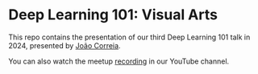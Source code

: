 # Deep Learning 101: Visual Arts

This repo contains the presentation of our third Deep Learning 101 talk in 2024, presented by [João Correia](https://www.linkedin.com/in/joaonunocorreia/).

You can also watch the meetup [recording](https://www.youtube.com/live/Lu8Emk1tmxM?si=wGS2xpIbnWHeB5q7) in our YouTube channel.
